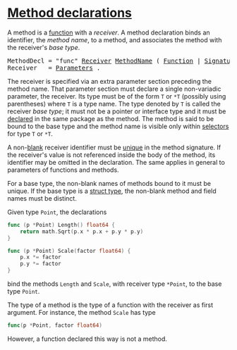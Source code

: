 # [Method declarations](#method-declarations)

A method is a [function](/Declarations%20and%20scope/function_declarations.html) with a *receiver*. A method declaration binds an identifier, the *method name*, to a method, and associates the method with the receiver's *base type*.

<pre>
<a id="MethodDecl">MethodDecl</a> = "func" <a href="#Receiver">Receiver</a> <a href="/Types/interface_types.html#MethodName">MethodName</a> ( <a href="/Declarations%20and%20scope/function_declarations.html#Function">Function</a> | <a href="/Types/function_types.html#Signature">Signature</a> ) .
<a id="Receiver">Receiver</a>   = <a href="/Types/function_types.html#Parameters">Parameters</a> .
</pre>

The receiver is specified via an extra parameter section preceding the method name. That parameter section must declare a single non-variadic parameter, the receiver. Its type must be of the form `T` or `*T` (possibly using parentheses) where `T` is a type name. The type denoted by `T` is called the receiver *base type*; it must not be a pointer or interface type and it must be [declared](/Declarations%20and%20scope/type_declarations.html) in the same package as the method. The method is said to be bound to the base type and the method name is visible only within [selectors](/Expressions/selectors.html) for type `T` or `*T`.

A non-[blank](/Declarations%20and%20scope/blank_identifier.html) receiver identifier must be [unique](/Declarations%20and%20scope/uniqueness_of_identifiers.html) in the method signature. If the receiver's value is not referenced inside the body of the method, its identifier may be omitted in the declaration. The same applies in general to parameters of functions and methods.

For a base type, the non-blank names of methods bound to it must be unique. If the base type is a [struct type](/Types/struct_types.html), the non-blank method and field names must be distinct.

Given type `Point`, the declarations

```go
func (p *Point) Length() float64 {
	return math.Sqrt(p.x * p.x + p.y * p.y)
}

func (p *Point) Scale(factor float64) {
	p.x *= factor
	p.y *= factor
}
```

bind the methods `Length` and `Scale`, with receiver type `*Point`, to the base type `Point`.

The type of a method is the type of a function with the receiver as first argument. For instance, the method `Scale` has type

```go
func(p *Point, factor float64)
```

However, a function declared this way is not a method.
